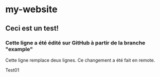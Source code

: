 # my-website

## Ceci est un test!



### Cette ligne a été édité sur GitHub à partir de la branche "example"

Cette ligne remplace deux lignes. Ce changement a été fait en remote.

Test01
